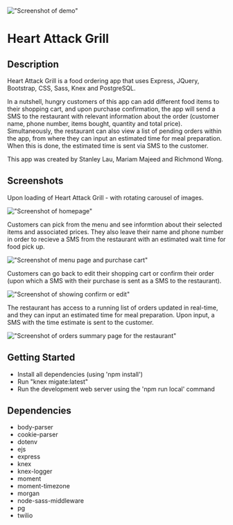 
!["Screenshot of demo"](https://github.com/richmondwong/midterm_project/blob/master/docs/heart_attack_480.gif)

# Heart Attack Grill

## Description

Heart Attack Grill is a food ordering app that uses Express, JQuery, Bootstrap, CSS, Sass, Knex and PostgreSQL. 

In a nutshell, hungry customers of this app can add different food items to their shopping cart, and upon purchase confirmation, the app will send a SMS to the restaurant with relevant information about the order (customer name, phone number, items bought, quantity and total price). Simultaneously, the restaurant can also view a list of pending orders within the app, from where they can input an estimated time for meal preparation. When this is done, the estimated time is sent via SMS to the customer. 

This app was created by Stanley Lau, Mariam Majeed and Richmond Wong. 

## Screenshots

Upon loading of Heart Attack Grill - with rotating carousel of images.

!["Screenshot of homepage"](https://github.com/richmondwong/midterm_project/blob/master/docs/homepage.png)

Customers can pick from the menu and see informtion about their selected items and associated prices. They also leave their name and phone number in order to recieve a SMS from the restaurant with an estimated wait time for food pick up.

!["Screenshot of menu page and purchase cart"](https://github.com/richmondwong/midterm_project/blob/master/docs/cart.png)

Customers can go back to edit their shopping cart or confirm their order (upon which a SMS with their purchase is sent as a SMS to the restaurant).

!["Screenshot of showing confirm or edit"](https://github.com/richmondwong/midterm_project/blob/master/docs/confirm_order.png)

The restaurant has access to a running list of orders updated in real-time, and they can input an estimated time for meal preparation. Upon input, a SMS with the time estimate is sent to the customer.

!["Screenshot of orders summary page for the restaurant"](https://github.com/richmondwong/midterm_project/blob/master/docs/restaurant_summary.png)

## Getting Started

- Install all dependencies (using 'npm install')
- Run "knex migate:latest"
- Run the development web server using the 'npm run local' command

## Dependencies

- body-parser
- cookie-parser
- dotenv
- ejs
- express
- knex
- knex-logger
- moment
- moment-timezone
- morgan
- node-sass-middleware
- pg
- twilio
